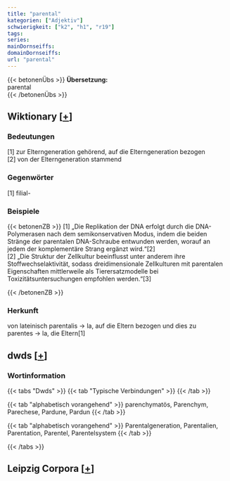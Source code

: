 ```yaml
---
title: "parental"
kategorien: ["Adjektiv"]
schwierigkeit: ["k2", "h1", "r19"]
tags:
series:
mainDornseiffs:
domainDornseiffs:
url: "parental"
---
```


{{< betonenÜbs >}}
**Übersetzung:**  
parental  
{{< /betonenÜbs >}}

## Wiktionary [[+](https://de.wiktionary.org/wiki/parental)]

### Bedeutungen
[1] zur Elterngeneration gehörend, auf die Elterngeneration bezogen  
[2] von der Elterngeneration stammend  

### Gegenwörter
[1] filial-  

### Beispiele
{{< betonenZB >}}
[1] „Die Replikation der DNA erfolgt durch die DNA-Polymerasen nach dem semikonservativen Modus, indem die beiden Stränge der parentalen DNA-Schraube entwunden werden, worauf an jedem der komplementäre Strang ergänzt wird.“[2]  
[2] „Die Struktur der Zellkultur beeinflusst unter anderem ihre Stoffwechselaktivität, sodass dreidimensionale Zellkulturen mit parentalen Eigenschaften mittlerweile als Tierersatzmodelle bei Toxizitätsuntersuchungen empfohlen werden.“[3]  

{{< /betonenZB >}}
### Herkunft
von lateinisch parentalis → la, auf die Eltern bezogen und dies zu parentes → la, die Eltern[1]  



## dwds [[+](https://www.dwds.de/wb/parental)]

### Wortinformation
{{< tabs "Dwds" >}}
{{< tab "Typische Verbindungen" >}}
{{< /tab >}}

{{< tab "alphabetisch vorangehend" >}}
parenchymatös, Parenchym, Parechese, Pardune, Pardun
{{< /tab >}}

{{< tab "alphabetisch vorangehend" >}}
Parentalgeneration, Parentalien, Parentation, Parentel, Parentelsystem
{{< /tab >}}

{{< /tabs >}}

## Leipzig Corpora [[+](https://corpora.uni-leipzig.de/en/res?word=parental&corpusId=deu_newscrawl-public_2018)]

